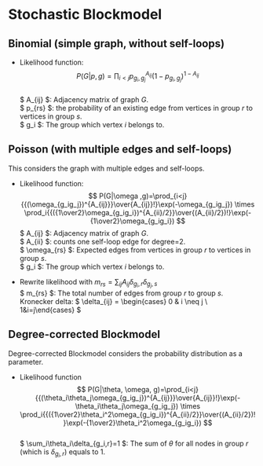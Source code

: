 # Stochastic Blockmodel

## Binomial (simple graph, without self-loops)  

- Likelihood function:  
$$ P(G|p,g)=\prod_{i<j}p_{g_i,g_j}^{A_{ij}}(1-p_{g_i,g_j})^{1-A_{ij}} $$  
$ A_{ij} $: Adjacency matrix of graph $G$.  
$ p_{rs} $: the probability of an existing edge from vertices in group $r$ to vertices in group $s$.  
$ g_i $: The group which vertex $i$ belongs to.  

## Poisson (with multiple edges and self-loops)  

This considers the graph with multiple edges and self-loops.  

- Likelihood function:  
$$ P(G|\omega ,g)=\prod_{i<j}{{(\omega_{g_ig_j})^{A_{ij}}}\over{A_{ij}}!}\exp(-\omega_{g_ig_j}) \times \prod_i{{({1\over2}\omega_{g_ig_i})^{A_{ii}/2}}\over{(A_{ii}/2})!}\exp(-{1\over2}\omega_{g_ig_i}) $$
$ A_{ij} $: Adjacency matrix of graph $G$.  
$ A_{ii} $: counts one self-loop edge for degree=2.  
$ \omega_{rs} $: Expected edges from vertices in group $r$ to vertices in group $s$.  
$ g_i $: The group which vertex $i$ belongs to.

- Rewrite likelihood with $m_{rs}=\sum_{ij}A_{ij}\delta_{g_i,r}\delta_{g_j,s}$  
$ m_{rs} $: The total number of edges from group $r$ to group $s$.  
Kronecker delta: $ \delta_{ij} = \begin{cases} 0 & i \neq j \\ 1&i=j\end{cases} $

## Degree-corrected Blockmodel  

Degree-corrected Blockmodel considers the probability distribution as a parameter.

- Likelihood function  
$$ P(G|\theta, \omega, g)=\prod_{i<j}{{(\theta_i\theta_j\omega_{g_ig_j})^{A_{ij}}}\over{A_{ij}}!}\exp(-\theta_i\theta_j\omega_{g_ig_j}) \times \prod_i{{({1\over2}\theta_i^2\omega_{g_ig_i})^{A_{ii}/2}}\over{(A_{ii}/2})!}\exp(-{1\over2}\theta_i^2\omega_{g_ig_i}) $$  
$ \sum_i\theta_i\delta_{g_i,r}=1 $: The sum of $\theta$ for all nodes in group $r$ (which is $\delta_{g_i,r}$) equals to 1.  
  